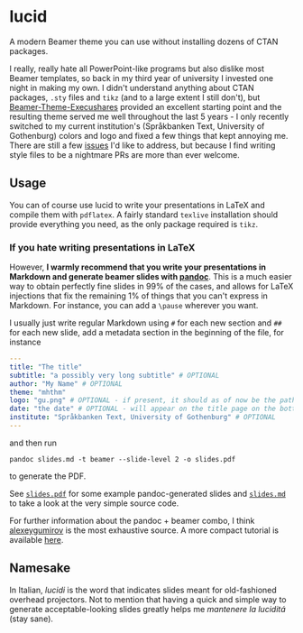 # lucid
A modern Beamer theme you can use without installing dozens of CTAN packages.

I really, really hate all PowerPoint-like programs but also dislike most Beamer templates, so back in my third year of university I invested one night in making my own.
I didn't understand anything about CTAN packages, `.sty` files and `tikz` (and to a large extent I still don't), but [Beamer-Theme-Execushares](https://github.com/hamaluik/Beamer-Theme-Execushares) provided an excellent starting point and the resulting theme served me well throughout the last 5 years - I only recently switched to my current institution's (Språkbanken Text, University of Gothenburg) colors and logo and fixed a few things that kept annoying me. 
There are still a few [issues](https://github.com/harisont/Beamer-mhthm/issues) I'd like to address, but because I find writing style files to be a nightmare PRs are more than ever welcome.  

## Usage
You can of course use lucid to write your presentations in LaTeX and compile them with `pdflatex`. 
A fairly standard `texlive` installation should provide everything you need, as the only package required is `tikz`.

### If you hate writing presentations in LaTeX
However, __I warmly recommend that you write your presentations in Markdown and generate beamer slides with [pandoc](https://github.com/jgm/pandoc)__.
This is a much easier way to obtain perfectly fine slides in 99% of the cases, and allows for LaTeX injections that fix the remaining 1% of things that you can't express in Markdown. 
For instance, you can add a `\pause` wherever you want.

I usually just write regular Markdown using `#` for each new section and `##` for each new slide, add a metadata section in the beginning of the file, for instance

```yaml
---
title: "The title"
subtitle: "a possibly very long subtitle" # OPTIONAL
author: "My Name" # OPTIONAL
theme: "mhthm"
logo: "gu.png" # OPTIONAL - if present, it should as of now be the path to a 300x300 image
date: "the date" # OPTIONAL - will appear on the title page on the bottom right
institute: "Språkbanken Text, University of Gothenburg" # OPTIONAL
---
```

and then run 

```
pandoc slides.md -t beamer --slide-level 2 -o slides.pdf
```

to generate the PDF.

See [`slides.pdf`](slides.pdf) for some example pandoc-generated slides and [`slides.md`](slides.md) to take a look at the very simple source code.

For further information about the pandoc + beamer combo, I think [alexeygumirov](https://github.com/alexeygumirov/pandoc-beamer-how-to) is the most exhaustive source. A more compact tutorial is available [here](https://ashwinschronicles.github.io/beamer-slides-using-markdown-and-pandoc?utm_source=pocket_reader). 

## Namesake
In Italian, _lucidi_ is the word that indicates slides meant for old-fashioned overhead projectors.
Not to mention that having a quick and simple way to generate acceptable-looking slides greatly helps me _mantenere la luciditá_ (stay sane).
